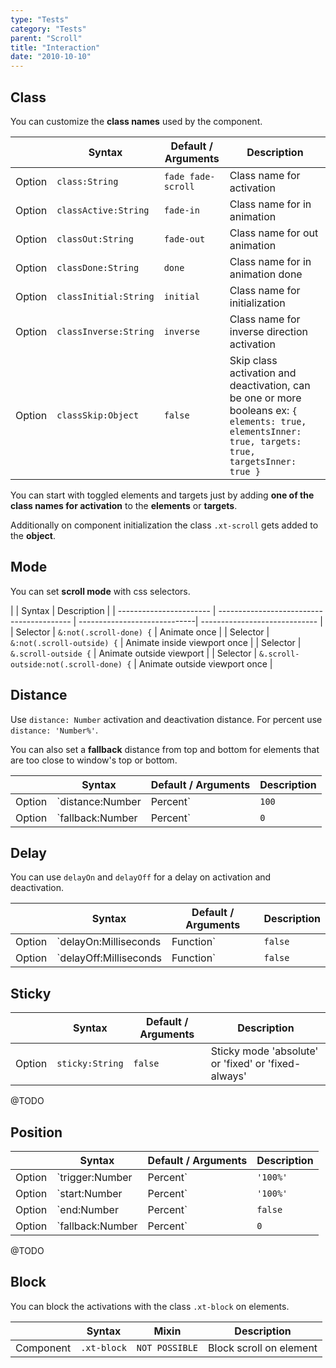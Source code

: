 ```yaml
---
type: "Tests"
category: "Tests"
parent: "Scroll"
title: "Interaction"
date: "2010-10-10"
---
```


## Class

You can customize the **class names** used by the component.

<div class="table-overflow">

|                         | Syntax                                    | Default / Arguments                       | Description                   |
| ----------------------- | ----------------------------------------- | ----------------------------- | ----------------------------- |
| Option                  | `class:String`                          | `fade fade-scroll`        | Class name for activation            |
| Option                  | `classActive:String`                          | `fade-in`        | Class name for in animation            |
| Option                  | `classOut:String`                          | `fade-out`        | Class name for out animation            |
| Option                  | `classDone:String`                          | `done`        | Class name for in animation done            |
| Option                  | `classInitial:String`                          | `initial`        | Class name for initialization            |
| Option                  | `classInverse:String`                          | `inverse`        | Class name for inverse direction activation            |
| Option                  | `classSkip:Object`                          | `false`        | Skip class activation and deactivation, can be one or more booleans ex: `{ elements: true, elementsInner: true, targets: true, targetsInner: true }`            |

</div>

You can start with toggled elements and targets just by adding **one of the class names for activation** to the **elements** or **targets**.

Additionally on component initialization the class `.xt-scroll` gets added to the **object**.

## Mode

You can set **scroll mode** with css selectors.

<div class="table-overflow">

|                      | Syntax                          |  Description                   |
| ----------------------- | ----------------------------------------- | -----------------------------| ----------------------------- |
| Selector                  | `&:not(.scroll-done) {`                     | Animate once            |
| Selector                  | ` &:not(.scroll-outside) {`                     | Animate inside viewport once            |
| Selector                  | `&.scroll-outside {`                     |  Animate outside viewport            |
| Selector                  | `&.scroll-outside:not(.scroll-done) {`                     |  Animate outside viewport once            |

</div>

<demo>
  <div class="gatsby_demo_item toggle" data-iframe="iframe/components/core/scroll/mode-infinite">
  </div>
  <div class="gatsby_demo_item toggle" data-iframe="iframe/components/core/scroll/mode-once">
  </div>
  <div class="gatsby_demo_item toggle" data-iframe="iframe/components/core/scroll/mode-inside">
  </div>
  <div class="gatsby_demo_item toggle" data-iframe="iframe/components/core/scroll/mode-outside">
  </div>
  <div class="gatsby_demo_item toggle" data-iframe="iframe/components/core/scroll/mode-outside-once">
  </div>
  <div class="gatsby_demo_item toggle" data-iframe="iframe/components/core/scroll/mode-responsive">
  </div>
</demo>

## Distance

Use `distance: Number` activation and deactivation distance. For percent use `distance: 'Number%'`.

You can also set a **fallback** distance from top and bottom for elements that are too close to window's top or bottom.

<div class="table-overflow">

|                         | Syntax                                    | Default / Arguments                       | Description                   |
| ----------------------- | ----------------------------------------- | ----------------------------- | ----------------------------- |
| Option                  | `distance:Number|Percent`                          | `100`        | Activation distance from window's top and bottom            |
| Option                  | `fallback:Number|Percent`                          | `0`        | Fallback distance when too close to the start and end of the page            |

</div>

<demo>
  <div class="gatsby_demo_item toggle" data-iframe="iframe/components/core/scroll/distance">
  </div>
</demo>

## Delay

You can use `delayOn` and `delayOff` for a delay on activation and deactivation.

<div class="table-overflow">

|                         | Syntax                                    | Default / Arguments                       | Description                   |
| ----------------------- | ----------------------------------------- | ----------------------------- | ----------------------------- |
| Option                  | `delayOn:Milliseconds|Function`                          | `false`        | Activation delay            |
| Option                  | `delayOff:Milliseconds|Function`                          | `false`        | Deactivation delay            |

</div>
<demo>
  <div class="gatsby_demo_item toggle" data-iframe="iframe/components/core/scroll/delay">
  </div>
</demo>

## Sticky

<div class="table-overflow">

|                         | Syntax                                    | Default / Arguments                       | Description                   |
| ----------------------- | ----------------------------------------- | ----------------------------- | ----------------------------- |
| Option                  | `sticky:String`                          | `false`        | Sticky mode 'absolute' or 'fixed' or 'fixed-always'            |

</div>

@TODO

## Position

<div class="table-overflow">

|                         | Syntax                                    | Default / Arguments                       | Description                   |
| ----------------------- | ----------------------------------------- | ----------------------------- | ----------------------------- |
| Option                  | `trigger:Number|Percent`                          | `'100%'`        | Activation trigger distance viewport's top and bottom            |
| Option                  | `start:Number|Percent`                          | `'100%'`        | Activation start distance viewport's top and bottom           |
| Option                  | `end:Number|Percent`                          | `false`        | Activation end distance viewport's top and bottom            |
| Option                  | `fallback:Number|Percent`                          | `0`        | Fallback distance when too close to the start and end of the page            |

</div>

@TODO

## Block

You can block the activations with the class `.xt-block` on elements.

<div class="table-overflow">

|                      | Syntax                          | Mixin            | Description                   |
| ----------------------- | ----------------------------------------- | -----------------------------| ----------------------------- |
| Component                  | `.xt-block`                     | `NOT POSSIBLE`                | Block scroll on element            |

</div>

<demo>
  <div class="gatsby_demo_item toggle" data-iframe="iframe/components/core/scroll/block">
  </div>
</demo>

